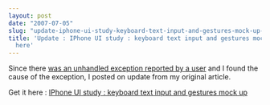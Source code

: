 ```yaml
---
layout: post
date: "2007-07-05"
slug: "update-iphone-ui-study-keyboard-text-input-and-gestures-mock-up-download-here"
title: 'Update : IPhone UI study : keyboard text input and gestures mock up - download
  here'
---
```


<p>
Since there <a href="https://www.corebvba.be/blog/CommentView,guid,6F6D23F0-184F-44A9-9371-0F31AE6FF137.aspx#7bd7b9da-47dd-4e26-9092-93208f302ff7">was an unhandled exception reported by a user</a>&nbsp;and I found the cause of the exception, I posted on update from my original article. 
</p>
<p>
Get it here : <a href="https://www.corebvba.be/blog/IPhone+UI+Study+Keyboard+Text+Input+And+Gestures+Mock+Up+Download+Here">IPhone UI study : keyboard text input and gestures mock up</a> 
</p>
